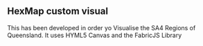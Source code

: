 HexMap custom visual
--------------------
This has been developed in order yo Visualise the SA4 Regions of Queensland. It uses HYML5 Canvas and the FabricJS Library